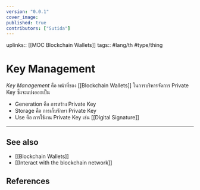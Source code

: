 ```yaml
---
version: "0.0.1"
cover_image:
published: true
contributors: ["Sutida"]
---
```

uplinks:: [[MOC Blockchain Wallets]]
tags:: #lang/th #type/thing

# Key Management
 *Key Management* คือ หน้าที่ของ [[Blockchain Wallets]] ในการบริหารจัดการ Private Key ซึ่งจะแบ่งออกเป็น 
- Generation คือ การสร้าง Private Key
- Storage คือ การเก็บรักษา Private Key
- Use คือ การใช้งาน Private Key เช่น [[Digital Signature]]	
---
## See also
- [[Blockchain Wallets]]
- [[Interact with the blockchain network]]
## References
